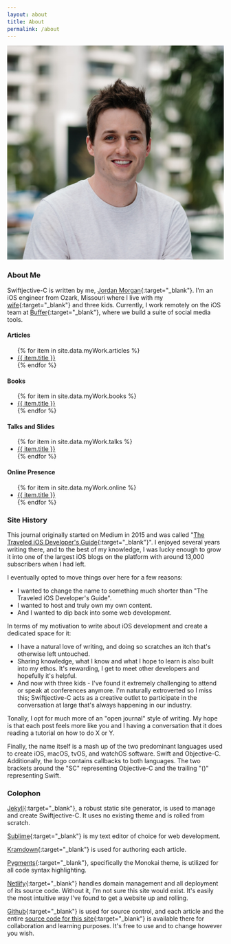 ```yaml
---
layout: about
title: About
permalink: /about
---
```


<img id="headerImg" alt="headshot" src="/assets/images/about/headshot.jpeg" />

### About Me
Swiftjective-C is written by me, [Jordan Morgan](https://www.twitter.com/jordanmorgan10){:target="_blank"}. I'm an iOS engineer from Ozark, Missouri where I live with my [wife](https://www.instagram.com/jmorgan){:target="_blank"} and three kids. Currently, I work remotely on the iOS team at [Buffer](https://www.buffer.com){:target="_blank"}, where we build a suite of social media tools.

#### Articles 
<ul>
  {% for item in site.data.myWork.articles %}
    <li><a href="{{ item.link }}" target="_blank">{{ item.title }}</a></li>
  {% endfor %}
</ul>

#### Books 
<ul>
  {% for item in site.data.myWork.books %}
    <li><a href="{{ item.link }}" target="_blank">{{ item.title }}</a></li>
  {% endfor %}
</ul>

#### Talks and Slides 
<ul>
  {% for item in site.data.myWork.talks %}
    <li><a href="{{ item.link }}" target="_blank">{{ item.title }}</a></li>
  {% endfor %}
</ul>

#### Online Presence 
<ul>
  {% for item in site.data.myWork.online %}
    <li><a href="{{ item.link }}" target="_blank">{{ item.title }}</a></li>
  {% endfor %}
</ul>

### Site History
This journal originally started on Medium in 2015 and was called "[The Traveled iOS Developer's Guide](https://medium.com/the-traveled-ios-developers-guide){:target="_blank"}". I enjoyed several years writing there, and to the best of my knowledge, I was lucky enough to grow it into one of the largest iOS blogs on the platform with around 13,000 subscribers when I had left.

I eventually opted to move things over here for a few reasons:

- I wanted to change the name to something much shorter than "The Traveled iOS Developer's Guide".
- I wanted to host and truly own my own content.
- And I wanted to dip back into some web development.

In terms of my motivation to write about iOS development and create a dedicated space for it:

- I have a natural love of writing, and doing so scratches an itch that's otherwise left untouched. 
- Sharing knowledge, what I know and what I hope to learn is also built into my ethos. It's rewarding, I get to meet other developers and hopefully it's helpful. 
- And now with three kids - I've found it extremely challenging to attend or speak at conferences anymore. I'm naturally extroverted so I miss this; Swiftjective-C acts as a creative outlet to participate in the conversation at large that's always happening in our industry.

Tonally, I opt for much more of an "open journal" style of writing. My hope is that each post feels more like you and I having a conversation that it does reading a tutorial on how to do X or Y.

Finally, the name itself is a mash up of the two predominant languages used to create iOS, macOS, tvOS, and watchOS software. Swift and Objective-C. Additionally, the logo contains callbacks to both languages. The two brackets around the "SC" representing Objective-C and the trailing "()" representing Swift.

### Colophon
[Jekyll](https://jekyllrb.com){:target="_blank"}, a robust static site generator, is used to manage and create Swiftjective-C. It uses no existing theme and is rolled from scratch.

[Sublime](https://www.sublimetext.com){:target="_blank"} is my text editor of choice for web development. 

[Kramdown](https://kramdown.gettalong.org){:target="_blank"} is used for authoring each article.

[Pygments](http://pygments.org){:target="_blank"}, specifically the Monokai theme, is utilized for all code syntax highlighting.

[Netlify](https://www.netlify.com){:target="_blank"} handles domain management and all deployment of its source code. Without it, I'm not sure this site would exist. It's easily the most intuitive way I've found to get a website up and rolling.

[Github](https://www.github.com){:target="_blank"} is used for source control, and each article and the entire [source code for this site](https://github.com/DreamingInBinary/Swiftjective-C){:target="_blank"} is available there for collaboration and learning purposes. It's free to use and to change however you wish.

